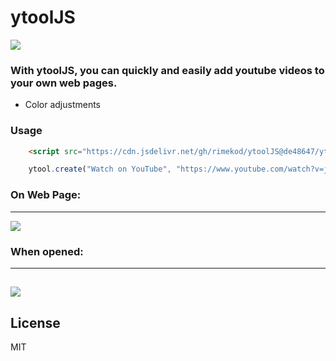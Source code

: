 # ytoolJS


![](https://i.hizliresim.com/tYpKS1.png)

### With ytoolJS, you can quickly and easily add youtube videos to your own web pages.
  - Color adjustments

### Usage
```html
    <script src="https://cdn.jsdelivr.net/gh/rimekod/ytoolJS@de48647/ytool.js"></script>
```
```js
    ytool.create("Watch on YouTube", "https://www.youtube.com/watch?v=jxi0ETwDvws", "dark");
```

### On Web Page:
---
![](https://i.hizliresim.com/HynnYa.png)

### When opened:
---
![](https://i.hizliresim.com/hyEPNS.png)
----

License
----

MIT


